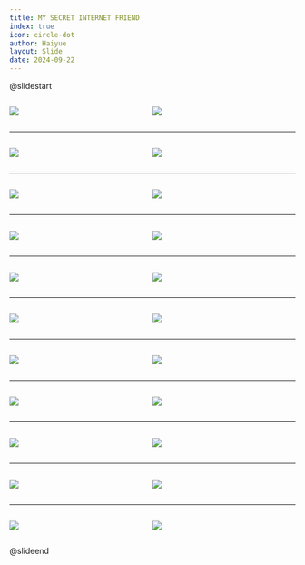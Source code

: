 ```yaml
---
title: MY SECRET INTERNET FRIEND
index: true
icon: circle-dot
author: Haiyue
layout: Slide
date: 2024-09-22
---
```

 
@slidestart

<div style="display:flex">
<div style="flex:1">

![](https://raw.githubusercontent.com/yclord/reading/refs/heads/master/english/Level-T/MY%20SECRET%20INTERNET%20FRIEND/001.webp)
</div>
<div style="flex:1">

![](https://raw.githubusercontent.com/yclord/reading/refs/heads/master/english/Level-T/MY%20SECRET%20INTERNET%20FRIEND/002.webp)
</div>
</div>

---

<div style="display:flex">
<div style="flex:1">

![](https://raw.githubusercontent.com/yclord/reading/refs/heads/master/english/Level-T/MY%20SECRET%20INTERNET%20FRIEND/003.webp)
</div>
<div style="flex:1">

![](https://raw.githubusercontent.com/yclord/reading/refs/heads/master/english/Level-T/MY%20SECRET%20INTERNET%20FRIEND/004.webp)
</div>
</div>

---

<div style="display:flex">
<div style="flex:1">

![](https://raw.githubusercontent.com/yclord/reading/refs/heads/master/english/Level-T/MY%20SECRET%20INTERNET%20FRIEND/005.webp)
</div>
<div style="flex:1">

![](https://raw.githubusercontent.com/yclord/reading/refs/heads/master/english/Level-T/MY%20SECRET%20INTERNET%20FRIEND/006.webp)
</div>
</div>

---

<div style="display:flex">
<div style="flex:1">

![](https://raw.githubusercontent.com/yclord/reading/refs/heads/master/english/Level-T/MY%20SECRET%20INTERNET%20FRIEND/007.webp)
</div>
<div style="flex:1">

![](https://raw.githubusercontent.com/yclord/reading/refs/heads/master/english/Level-T/MY%20SECRET%20INTERNET%20FRIEND/008.webp)
</div>
</div>

---

<div style="display:flex">
<div style="flex:1">

![](https://raw.githubusercontent.com/yclord/reading/refs/heads/master/english/Level-T/MY%20SECRET%20INTERNET%20FRIEND/009.webp)
</div>
<div style="flex:1">

![](https://raw.githubusercontent.com/yclord/reading/refs/heads/master/english/Level-T/MY%20SECRET%20INTERNET%20FRIEND/010.webp)
</div>
</div>

---

<div style="display:flex">
<div style="flex:1">

![](https://raw.githubusercontent.com/yclord/reading/refs/heads/master/english/Level-T/MY%20SECRET%20INTERNET%20FRIEND/011.webp)
</div>
<div style="flex:1">

![](https://raw.githubusercontent.com/yclord/reading/refs/heads/master/english/Level-T/MY%20SECRET%20INTERNET%20FRIEND/012.webp)
</div>
</div>

---

<div style="display:flex">
<div style="flex:1">

![](https://raw.githubusercontent.com/yclord/reading/refs/heads/master/english/Level-T/MY%20SECRET%20INTERNET%20FRIEND/013.webp)
</div>
<div style="flex:1">

![](https://raw.githubusercontent.com/yclord/reading/refs/heads/master/english/Level-T/MY%20SECRET%20INTERNET%20FRIEND/014.webp)
</div>
</div>

---

<div style="display:flex">
<div style="flex:1">

![](https://raw.githubusercontent.com/yclord/reading/refs/heads/master/english/Level-T/MY%20SECRET%20INTERNET%20FRIEND/015.webp)
</div>
<div style="flex:1">

![](https://raw.githubusercontent.com/yclord/reading/refs/heads/master/english/Level-T/MY%20SECRET%20INTERNET%20FRIEND/016.webp)
</div>
</div>

---

<div style="display:flex">
<div style="flex:1">

![](https://raw.githubusercontent.com/yclord/reading/refs/heads/master/english/Level-T/MY%20SECRET%20INTERNET%20FRIEND/017.webp)
</div>
<div style="flex:1">

![](https://raw.githubusercontent.com/yclord/reading/refs/heads/master/english/Level-T/MY%20SECRET%20INTERNET%20FRIEND/018.webp)
</div>
</div>

---

<div style="display:flex">
<div style="flex:1">

![](https://raw.githubusercontent.com/yclord/reading/refs/heads/master/english/Level-T/MY%20SECRET%20INTERNET%20FRIEND/019.webp)
</div>
<div style="flex:1">

![](https://raw.githubusercontent.com/yclord/reading/refs/heads/master/english/Level-T/MY%20SECRET%20INTERNET%20FRIEND/020.webp)
</div>
</div>

---

<div style="display:flex">
<div style="flex:1">

![](https://raw.githubusercontent.com/yclord/reading/refs/heads/master/english/Level-T/MY%20SECRET%20INTERNET%20FRIEND/021.webp)
</div>
<div style="flex:1">

![](https://raw.githubusercontent.com/yclord/reading/refs/heads/master/english/Level-T/MY%20SECRET%20INTERNET%20FRIEND/022.webp)
</div>
</div>

@slideend